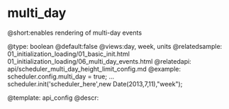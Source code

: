 multi_day
=============
@short:enables rendering of multi-day events

	

@type: boolean
@default:false
@views:day, week, units
@relatedsample:
	01_initialization_loading/01_basic_init.html
    01_initialization_loading/06_multi_day_events.html
@relatedapi:
	api/scheduler_multi_day_height_limit_config.md
@example:
scheduler.config.multi_day = true;
...		
scheduler.init('scheduler_here',new Date(2013,7,11),"week");

@template:	api_config
@descr:

